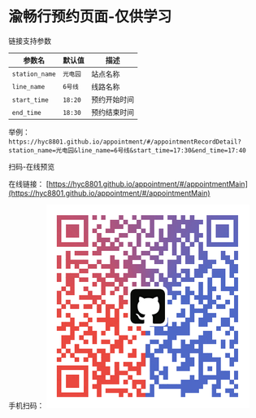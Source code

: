 # 渝畅行预约页面-仅供学习



链接支持参数

| 参数名         | 默认值   | 描述         |
| -------------- | -------- | ------------ |
| `station_name` | `光电园` | 站点名称     |
| `line_name`    | `6号线`  | 线路名称     |
| `start_time`   | `18:20`  | 预约开始时间 |
| `end_time`     | `18:30`  | 预约结束时间 |

举例：
`https://hyc8801.github.io/appointment/#/appointmentRecordDetail?station_name=光电园&line_name=6号线&start_time=17:30&end_time=17:40`



扫码-在线预览

在线链接：
[https://hyc8801.github.io/appointment/#/appointmentMain](https://hyc8801.github.io/appointment/#/appointmentMain)

手机扫码：
![qrcode](./static/img/qrcode.png)
